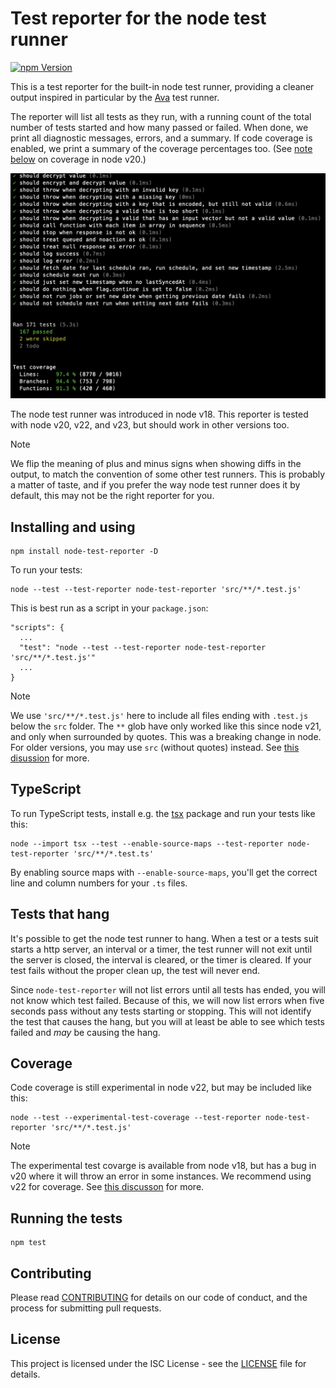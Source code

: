 # Test reporter for the node test runner

[![npm Version](https://img.shields.io/npm/v/node-test-reporter.svg)](https://www.npmjs.com/package/node-test-reporter)

This is a test reporter for the built-in node test runner, providing a cleaner
output inspired in particular by the [Ava](https://github.com/avajs/ava) test
runner.

The reporter will list all tests as they run, with a running count of the total
number of tests started and how many passed or failed. When done, we print all
diagnostic messages, errors, and a summary. If code coverage is enabled, we
print a summary of the coverage percentages too. (See [note below](#coverage) on
coverage in node v20.)

![Screenshot](media/screenshot.png)

The node test runner was introduced in node v18. This reporter is tested with
node v20, v22, and v23, but should work in other versions too.

> [!NOTE]
> We flip the meaning of plus and minus signs when showing diffs in the output,
> to match the convention of some other test runners. This is probably a matter
> of taste, and if you prefer the way node test runner does it by default, this
> may not be the right reporter for you.

## Installing and using

```
npm install node-test-reporter -D
```

To run your tests:

```
node --test --test-reporter node-test-reporter 'src/**/*.test.js'
```

This is best run as a script in your `package.json`:

```
"scripts": {
  ...
  "test": "node --test --test-reporter node-test-reporter 'src/**/*.test.js'"
  ...
}
```

> [!NOTE]
> We use `'src/**/*.test.js'` here to include all files ending with `.test.js`
> below the `src` folder. The `**` glob have only worked like this since node
> v21, and only when surrounded by quotes. This was a breaking change in node.
> For older versions, you may use `src` (without quotes) instead. See
> [this disussion](https://github.com/nodejs/node/issues/50287) for more.

## TypeScript

To run TypeScript tests, install e.g. the [tsx](https://github.com/privatenumber/tsx)
package and run your tests like this:

```
node --import tsx --test --enable-source-maps --test-reporter node-test-reporter 'src/**/*.test.ts'
```

By enabling source maps with `--enable-source-maps`, you'll get the correct
line and column numbers for your `.ts` files.

## Tests that hang

It's possible to get the node test runner to hang. When a test or a tests suit
starts a http server, an interval or a timer, the test runner will not exit
until the server is closed, the interval is cleared, or the timer is cleared. If
your test fails without the proper clean up, the test will never end.

Since `node-test-reporter` will not list errors until all tests has ended, you
will not know which test failed. Because of this, we will now list errors when
five seconds pass without any tests starting or stopping. This will not
identify the test that causes the hang, but you will at least be able to see
which tests failed and _may_ be causing the hang.

## Coverage

Code coverage is still experimental in node v22, but may be included like this:

```
node --test --experimental-test-coverage --test-reporter node-test-reporter 'src/**/*.test.js'
```

> [!NOTE]
> The experimental test covarge is available from node v18, but has a bug in v20
> where it will throw an error in some instances. We recommend using v22 for
> coverage. See [this discusson](https://github.com/nodejs/node/issues/51552)
> for more.

## Running the tests

```
npm test
```

## Contributing

Please read
[CONTRIBUTING](https://github.com/integreat-io/node-test-reporter/blob/master/CONTRIBUTING.md)
for details on our code of conduct, and the process for submitting pull
requests.

## License

This project is licensed under the ISC License - see the
[LICENSE](https://github.com/integreat-io/node-test-reporter/blob/master/LICENSE)
file for details.
